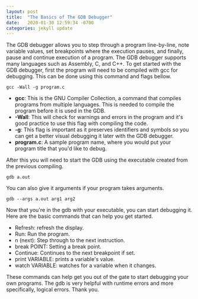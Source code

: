 ```yaml
---
layout: post
title:  "The Basics of The GDB Debugger"
date:   2020-01-30 12:59:34 -0700
categories: jekyll update
---
```

The GDB debugger allows you to step through a program line-by-line, note variable values, set breakpoints where the execution pauses, and finally, pause and continue execution of a program.  The GDB debugger supports many languages such as Assembly, C, and C++.  To get started with the GDB debugger, first the program will need to be compiled with gcc for debugging.  This can be done using this command and flags bellow.
```
gcc -Wall -g program.c
```
- **gcc**: This is the GNU Compiler Collection, a command that compiles programs from multiple languages.  This is needed to compile the program before it is used in the GDB.
- **-Wall**: This will check for warnings and errors in the program and it's good practice to use this flag with compiling the code.
- **-g**: This flag is important as it preserves identifiers and symbols so you can get a better visual debugging it later with the GDB debugger.
- **program.c**: A sample program name, where you would put your program title that you'd like to debug.

After this you will need to start the GDB using the executable created from the previous compiling.
```
gdb a.out
```
You can also give it arguments if your program takes arguments.
```
gdb --args a.out arg1 arg2
```
Now that you're in the gdb with your executable, you can start debugging it.  Here are the basic commands that can help you get started.
- Refresh: refresh the display.
- Run: Run the program.
- n (next): Step through to the next instruction.
- break POINT: Setting a break point.
- Continue: Continues to the next breakpoint if set.
- print VARIABLE: prints a variable's value.
- watch VARIABLE: watches for a variable when it changes.

These commands can help get you out of the gate to start debugging your own programs.  The gdb is very helpful with runtime errors and more specifically, logical errors.  Thank you.